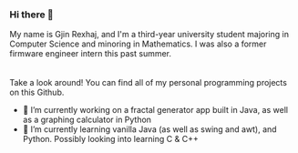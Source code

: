 ### Hi there 👋

My name is Gjin Rexhaj, and I'm a third-year university student majoring in Computer Science and minoring in Mathematics. I was also a former firmware engineer intern this past summer.
\
\
\
Take a look around! You can find all of my personal programming projects on this Github.

- 🔭 I’m currently working on a fractal generator app built in Java, as well as a graphing calculator in Python
- 🌱 I’m currently learning vanilla Java (as well as swing and awt), and Python. Possibly looking into learning C & C++

<!--
**GjinRexhaj/GjinRexhaj** is a ✨ _special_ ✨ repository because its `README.md` (this file) appears on your GitHub profile.

Here are some ideas to get you started:

- 🔭 I’m currently working on ...
- 🌱 I’m currently learning ...
- 👯 I’m looking to collaborate on ...
- 🤔 I’m looking for help with ...
- 💬 Ask me about ...
- 📫 How to reach me: ...
- 😄 Pronouns: ...
- ⚡ Fun fact: ...
-->
